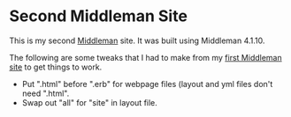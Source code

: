 Second Middleman Site
====================

This is my second [Middleman](https://middlemanapp.com/) site. It was built using Middleman 4.1.10.

The following are some tweaks that I had to make from my [first Middleman site](https://bitbucket.org/speedy1812/fig) to get things to work.

* Put ".html" before ".erb" for webpage files (layout and yml files don't need ".html".
* Swap out "all" for "site" in layout file.
